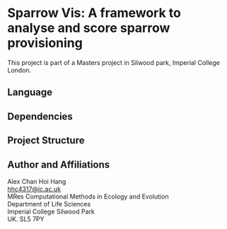 # Sparrow Vis: A framework to analyse and score sparrow provisioning
This project is part of a Masters project in Silwood park, Imperial College London.

## Language

## Dependencies

## Project Structure

## Author and Affiliations
Alex Chan Hoi Hang  
hhc4317@ic.ac.uk  
MRes Computational Methods in Ecology and Evolution  
Department of Life Sciences  
Imperial College Silwood Park  
UK. SL5 7PY  

